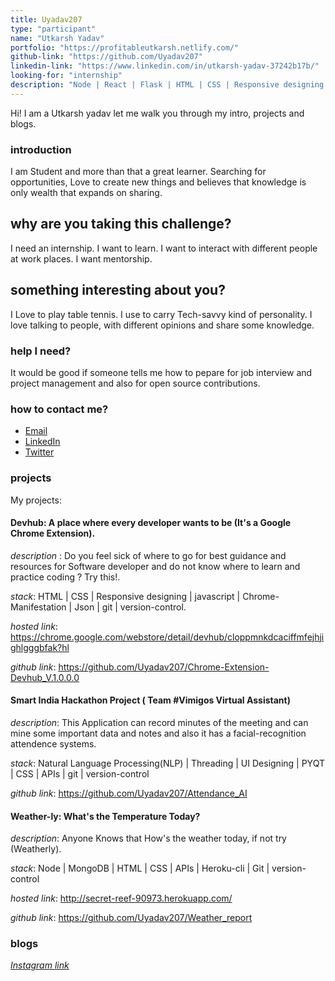 ```yaml
---
title: Uyadav207
type: "participant"
name: "Utkarsh Yadav"
portfolio: "https://profitableutkarsh.netlify.com/"
github-link: "https://github.com/Uyadav207"
linkedin-link: "https://www.linkedin.com/in/utkarsh-yadav-37242b17b/"
looking-for: "internship"
description: "Node | React | Flask | HTML | CSS | Responsive designing | Learning React-native"
---
```


Hi! I am a Utkarsh yadav let me walk you through my intro, projects and blogs.

### introduction

I am Student and more than that a great learner. Searching for opportunities, Love to create new things and believes that knowledge is only wealth that expands on sharing.

## why are you taking this challenge?

I need an internship.
I want to learn.
I want to interact with different people at work places.
I want mentorship.


## something interesting about you?

I Love to play table tennis.
I use to carry Tech-savvy kind of personality.
I love talking to people, with different opinions and share some knowledge. 

### help I need?

It would be good if someone tells me how to pepare for job interview and project management and also for open source contributions.

### how to contact me?

- [Email](mailto:yadavutkarsh207@gmail.com)
- [LinkedIn]( https://www.linkedin.com/in/utkarsh-yadav-37242b17b/)
- [Twitter]( https://twitter.com/UTKARSH40528132/)

### projects
My projects:
#### Devhub: A place where every developer wants to be (It's a Google Chrome Extension).

_description_ : Do you feel sick of where to go for best guidance and resources for Software developer and do not know where to learn and practice coding ? Try this!.

_stack_: HTML | CSS | Responsive designing | javascript | Chrome-Manifestation | Json | git | version-control. 

_hosted link_: https://chrome.google.com/webstore/detail/devhub/cloppmnkdcaciffmfejhjighlgggbfak?hl

_github link_: https://github.com/Uyadav207/Chrome-Extension-Devhub_V.1.0.0.0

#### Smart India Hackathon Project ( Team #Vimigos Virtual Assistant)

_description_: This Application can record minutes of the meeting and can mine some important data and notes and also it has a facial-recognition attendence systems.

_stack_: Natural Language Processing(NLP) | Threading | UI Designing | PYQT | CSS | APIs | git | version-control

_github link_: https://github.com/Uyadav207/Attendance_AI

#### Weather-ly: What's the Temperature Today?

_description_: Anyone Knows that How's the weather today, if not try (Weatherly).

_stack_: Node | MongoDB | HTML | CSS | APIs | Heroku-cli | Git | version-control

_hosted link_: http://secret-reef-90973.herokuapp.com/

_github link_: https://github.com/Uyadav207/Weather_report

### blogs

[_Instagram link_](https://www.instagram.com/python_developer_home/)


